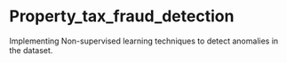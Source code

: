 # Property_tax_fraud_detection
Implementing Non-supervised learning techniques to detect anomalies in the dataset.
